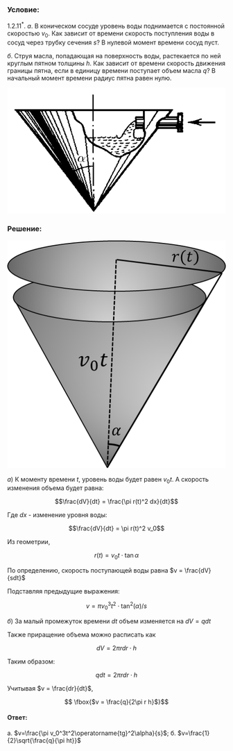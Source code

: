 ###  Условие: 

$1.2.11^*.$ $а$. В коническом сосуде уровень воды поднимается с постоянной скоростью $v_0$. Как зависит от времени скорость поступления воды в сосуд через трубку сечения $s$? В нулевой момент времени сосуд пуст. 

$б$. Струя масла, попадающая на поверхность воды, растекается по ней круглым пятном толщины $h$. Как зависит от времени скорость движения границы пятна, если в единицу времени поступает объем масла $q$? В начальный момент времени радиус пятна равен нулю. 

![ К задаче 1.2.11 |713x410, 42%](../../img/1.2.11/statement.png)

###  Решение: 

![ Конический сосуд |508x529, 34%](../../img/1.2.11/drawing1.png) 

$a)$ К моменту времени $t$, уровень воды будет равен $v_0t$. А скорость изменения объема будет равна: 

$$\frac{dV}{dt} = \frac{\pi r(t)^2 dx}{dt}$$ 

Где $dx$ - изменение уровня воды: 

$$\frac{dV}{dt} = \pi r(t)^2 v_0$$ 

Из геометрии, 

$$r(t) = v_0 t \cdot \tan\alpha$$ 

По определению, скорость поступающей воды равна $v = \frac{dV}{sdt}$ 

Подставляя предыдущие выражения: 

$$v = {\pi v_0^3 t^2 \cdot \tan^2(\alpha )}/s$$ 

$б)$ За малый промежуток времени $dt$ объем изменяется на $dV = q dt$ 

Также приращение объема можно расписать как 

$$dV = 2\pi r dr \cdot h $$ 

Таким образом: 

$$ q dt = 2\pi r dr \cdot h$$ 

Учитывая $v = \frac{dr}{dt}$, 

$$ \fbox{$v = \frac{q}{2\pi r h}$}$$ 

####  Ответ: 

а. $v=\frac{\pi v_0^3t^2\operatorname{tg}^2\alpha}{s}$; б. $v=\frac{1}{2}\sqrt{\frac{q}{\pi ht}}$ 

  

